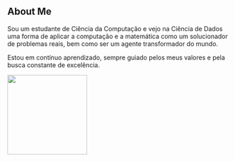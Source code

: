## About Me

Sou um estudante de Ciência da Computação e vejo na Ciência de Dados uma forma de aplicar a computação e a matemática como um solucionador de problemas reais, bem como ser um agente transformador do mundo.

Estou em contínuo aprendizado, sempre guiado pelos meus valores e pela busca constante de excelência.

<a href="https://github.com/fisaq">
<img height="180em" src="https://github-readme-stats.vercel.app/api/top-langs/?username=fisaq&layout=compact&langs_count=7&theme=onedark"/> 
